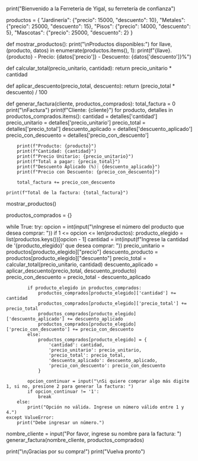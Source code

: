 print("Bienvenido a la Ferreteria de Yigal, su ferretería de confianza")

productos = {
    "Jardinería": {"precio": 15000, "descuento": 10},
    "Metales": {"precio": 25000, "descuento": 15},
    "Pisos": {"precio": 14000, "descuento": 5},
    "Mascotas": {"precio": 25000, "descuento": 2}
}

def mostrar_productos():
    print("\nProductos disponibles:")
    for llave, (producto, datos) in enumerate(productos.items(), 1):
        print(f"{llave}. {producto} - Precio: {datos['precio']} - Descuento: {datos['descuento']}%")

def calcular_total(precio_unitario, cantidad):
    return precio_unitario * cantidad

def aplicar_descuento(precio_total, descuento):
    return (precio_total * descuento) / 100

def generar_factura(cliente, productos_comprados):
    total_factura = 0
    print("\nFactura")
    print(f"Cliente: {cliente}")
    for producto, detalles in productos_comprados.items():
        cantidad = detalles['cantidad']
        precio_unitario = detalles['precio_unitario']
        precio_total = detalles['precio_total']
        descuento_aplicado = detalles['descuento_aplicado']
        precio_con_descuento = detalles['precio_con_descuento']

        print(f"Producto: {producto}")
        print(f"Cantidad: {cantidad}")
        print(f"Precio Unitario: {precio_unitario}")
        print(f"Total a pagar: {precio_total}")
        print(f"Descuento Aplicado (%): {descuento_aplicado}")
        print(f"Precio con Descuento: {precio_con_descuento}")
        
        total_factura += precio_con_descuento

    print(f"Total de la factura: {total_factura}")

mostrar_productos()

productos_comprados = {}

while True:
    try:
        opcion = int(input("\nIngrese el número del producto que desea comprar: "))
        if 1 <= opcion <= len(productos):
            producto_elegido = list(productos.keys())[opcion - 1]
            cantidad = int(input(f"Ingrese la cantidad de '{producto_elegido}' que desea comprar: "))
            precio_unitario = productos[producto_elegido]["precio"]
            descuento_producto = productos[producto_elegido]["descuento"]
            precio_total = calcular_total(precio_unitario, cantidad)
            descuento_aplicado = aplicar_descuento(precio_total, descuento_producto)
            precio_con_descuento = precio_total - descuento_aplicado

            if producto_elegido in productos_comprados:
                productos_comprados[producto_elegido]['cantidad'] += cantidad
                productos_comprados[producto_elegido]['precio_total'] += precio_total
                productos_comprados[producto_elegido]['descuento_aplicado'] += descuento_aplicado
                productos_comprados[producto_elegido]['precio_con_descuento'] += precio_con_descuento
            else:
                productos_comprados[producto_elegido] = {
                    'cantidad': cantidad,
                    'precio_unitario': precio_unitario,
                    'precio_total': precio_total,
                    'descuento_aplicado': descuento_aplicado,
                    'precio_con_descuento': precio_con_descuento
                }
                
            opcion_continuar = input("\nSi quiere comprar algo más digite 1, si no, presione 2 para generar la factura: ")
            if opcion_continuar != '1':
                break
        else:
            print("Opción no válida. Ingrese un número válido entre 1 y 4.")
    except ValueError:
        print("Debe ingresar un número.")

nombre_cliente = input("Por favor, ingrese su nombre para la factura: ")
generar_factura(nombre_cliente, productos_comprados)

print("\n¡Gracias por su compra!")
print("Vuelva pronto")
